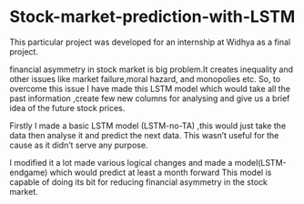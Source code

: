 # Stock-market-prediction-with-LSTM
This particular project was developed for an internship at Widhya as a final project.

financial asymmetry in stock market is big problem.It creates inequality and other issues like market failure,moral hazard, and monopolies etc.
So, to overcome this issue I have made this LSTM model which would take  all the past information ,create few new columns for analysing and give us a brief idea of the future stock prices.

Firstly I made a basic LSTM model (LSTM-no-TA) ,this would just take the data then analyse it and predict the next data. 
This wasn’t useful for the cause as it didn’t serve any purpose.

I modified it a lot made various logical changes and made a model(LSTM-endgame) which would predict at least a month forward 
This model is capable of doing its bit for reducing financial asymmetry in the stock market.
